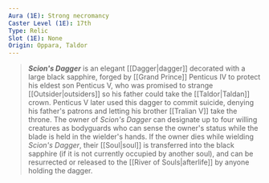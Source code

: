 ```yaml
---
Aura (1E): Strong necromancy
Caster Level (1E): 17th
Type: Relic
Slot (1E): None
Origin: Oppara, Taldor
---
```


> ***Scion's Dagger*** is an elegant [[Dagger|dagger]] decorated with a large black sapphire, forged by [[Grand Prince]] Penticus IV to protect his eldest son Penticus V, who was promised to strange [[Outsider|outsiders]] so his father could take the [[Taldor|Taldan]] crown. Penticus V later used this dagger to commit suicide, denying his father's patrons and letting his brother [[Tralian V]] take the throne.
> The owner of *Scion's Dagger* can designate up to four willing creatures as bodyguards who can sense the owner's status while the blade is held in the wielder's hands. If the owner dies while wielding *Scion's Dagger*, their [[Soul|soul]] is transferred into the black sapphire (if it is not currently occupied by another soul), and can be resurrected or released to the [[River of Souls|afterlife]] by anyone holding the dagger.







